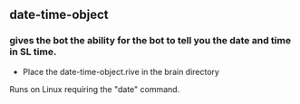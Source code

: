 ## date-time-object

### gives the bot the ability for the bot to tell you the date and time in SL time.

* Place the date-time-object.rive in the brain directory


Runs on Linux requiring the "date" command.

